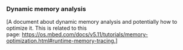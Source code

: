 ### Dynamic memory analysis

[A document about dynamic memory analysis and potentially how to optimize it. This is related to this page: https://os.mbed.com/docs/v5.11/tutorials/memory-optimization.html#runtime-memory-tracing.]

